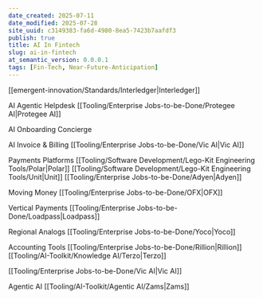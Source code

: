 ```yaml
---
date_created: 2025-07-11
date_modified: 2025-07-28
site_uuid: c3149383-fa6d-4980-8ea5-7423b7aafdf3
publish: true
title: AI In Fintech
slug: ai-in-fintech
at_semantic_version: 0.0.0.1
tags: [Fin-Tech, Near-Future-Anticipation]
---
```


[[emergent-innovation/Standards/Interledger|Interledger]]

AI Agentic Helpdesk
[[Tooling/Enterprise Jobs-to-be-Done/Protegee AI|Protegee AI]]

AI Onboarding Concierge

AI Invoice & Billing
[[Tooling/Enterprise Jobs-to-be-Done/Vic AI|Vic AI]]


Payments Platforms
[[Tooling/Software Development/Lego-Kit Engineering Tools/Polar|Polar]]
[[Tooling/Software Development/Lego-Kit Engineering Tools/Unit|Unit]]
[[Tooling/Enterprise Jobs-to-be-Done/Adyen|Adyen]]

Moving Money
[[Tooling/Enterprise Jobs-to-be-Done/OFX|OFX]]

Vertical Payments
[[Tooling/Enterprise Jobs-to-be-Done/Loadpass|Loadpass]]

Regional Analogs
[[Tooling/Enterprise Jobs-to-be-Done/Yoco|Yoco]]

Accounting Tools
[[Tooling/Enterprise Jobs-to-be-Done/Rillion|Rillion]]
[[Tooling/AI-Toolkit/Knowledge AI/Terzo|Terzo]]

[[Tooling/Enterprise Jobs-to-be-Done/Vic AI|Vic AI]]

Agentic AI
[[Tooling/AI-Toolkit/Agentic AI/Zams|Zams]]





